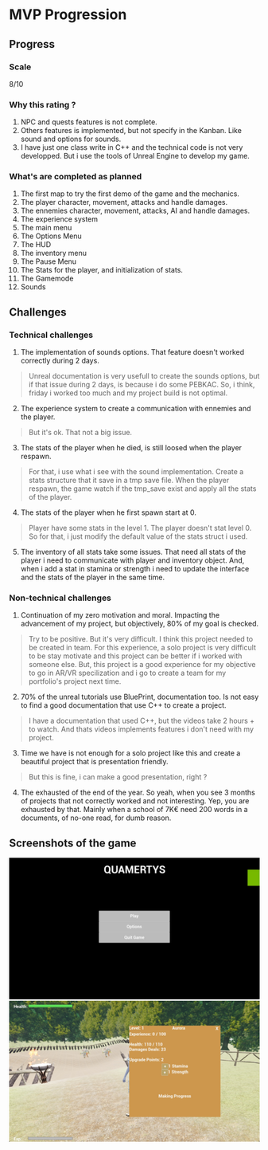 # MVP Progression

## Progress

### Scale

8/10

### Why this rating ?

1. NPC and quests features is not complete.
2. Others features is implemented, but not specify in the Kanban. Like sound and options for sounds.
3. I have just one class write in C++ and the technical code is not very developped. But i use the tools of Unreal Engine to develop my game.

### What's are completed as planned

1. The first map to try the first demo of the game and the mechanics.
2. The player character, movement, attacks and handle damages.
3. The ennemies character, movement, attacks, AI and handle damages.
4. The experience system
5. The main menu
6. The Options Menu
7. The HUD
8. The inventory menu
9. The Pause Menu
10. The Stats for the player, and initialization of stats.
11. The Gamemode
12. Sounds

## Challenges

### Technical challenges

1. The implementation of sounds options. That feature doesn't worked correctly during 2 days.
> Unreal documentation is very usefull to create the sounds options, but if that issue during 2 days, is because i do some PEBKAC. So, i think, friday i worked too much and my project build is not optimal.
2. The experience system to create a communication with ennemies and the player.
> But it's ok. That not a big issue.
3. The stats of the player when he died, is still loosed when the player respawn.
> For that, i use what i see with the sound implementation. Create a stats structure that it save in a tmp save file. When the player respawn, the game watch if the tmp_save exist and apply all the stats of the player.
4. The stats of the player when he first spawn start at 0.
> Player have some stats in the level 1. The player doesn't stat level 0. So for that, i just modify the default value of the stats struct i used.
5. The inventory of all stats take some issues. That need all stats of the player i need to communicate with player and inventory object. And, when i add a stat in stamina or strength i need to update the interface and the stats of the player in the same time.

### Non-technical challenges

1. Continuation of my zero motivation and moral. Impacting the advancement of my project, but objectively, 80% of my goal is checked.
> Try to be positive. But it's very difficult. I think this project needed to be created in team. For this experience, a solo project is very difficult to be stay motivate and this project can be better if i worked with someone else. But, this project is a good experience for my objective to go in AR/VR specilization and i go to create a team for my portfolio's project next time.
2. 70% of the unreal tutorials use BluePrint, documentation too. Is not easy to find a good documentation that use C++ to create a project.
> I have a documentation that used C++, but the videos take 2 hours + to watch. And thats videos implements features i don't need with my project.
3. Time we have is not enough for a solo project like this and create a beautiful project that is presentation friendly.
> But this is fine, i can make a good presentation, right ?
4. The exhausted of the end of the year. So yeah, when you see 3 months of projects that not correctly worked and not interesting. Yep, you are exhausted by that. Mainly when a school of 7K€ need 200 words in a documents, of no-one read, for dumb reason.


## Screenshots of the game

![Main Menu](main_menu.jpg)
![Ingame](hud_and_inventory.jpg)